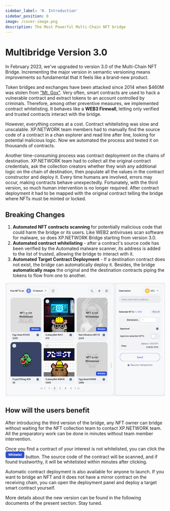 ```yaml
---
sidebar_label: '0. Introduction'
sidebar_position: 0
image: /cover-image.png
description: The Most Powerful Multi-Chain NFT bridge
---
```


# Multibridge Version 3.0

In February 2023, we've upgraded to version 3.0 of the Multi-Chain NFT Bridge. Incrementing the major version in semantic versioning means improvements so fundamental that it feels like a brand-new product.

Token bridges and exchanges have been attacked since 2014 when $460M was stolen from ["Mt. Gox"](https://en.wikipedia.org/wiki/Mt._Gox). Very often, smart contracts are used to hack a vulnerable contract and extract tokens to an account controlled by criminals. Therefore, among other preventive measures, we implemented contract whitelisting. It behaves like a **WEB3 Firewall**, letting only verified and trusted contracts interact with the bridge.

However, everything comes at a cost. Contract whitelisting was slow and unscalable. XP.NETWORK team members had to manually find the source code of a contract in a chan explorer and read line after line, looking for potential malicious logic. Now we automated the process and tested it on thousands of contracts.

Another time-consuming process was contract deployment on the chains of destination. XP.NETWORK team had to collect all the original contract credentials, ask the collection creators whether they wish any additional logic on the chain of destination, then populate all the values in the contract constructor and deploy it. Every time humans are involved, errors may occur, making contracts behave unexpectedly. Fortunately, with the third version, so much human intervention is no longer required. After contract deployment it had to be mapped with the original contract telling the bridge where NFTs must be minted or locked.

## Breaking Changes

1. **Automated NFT contracts scanning** for potentially malicious code that could harm the bridge or its users. Like WEB2 antiviruses scan software for malware, so does XP.NETWORK Bridge starting from version 3.0.
2. **Automated contract whitelisting** - after a contract's source code has been verified by the Automated malware scanner, its address is added to the list of trusted, allowing the bridge to interact with it.
3. **Automated Target Contract Deployment** - If a destination contract does not exist, the bridge can automatically deploy it. Besides, the bridge **automatically maps** the original and the destination contracts piping the tokens to flow from one to another.

![Upgradable example](../../static/img/bridge3/whitelisting.png)

## How will the users benefit

After introducing the third version of the bridge, any NFT owner can bridge without waiting for the NFT collection team to contact XP.NETWORK team. All the preparatory work can be done in minutes without team member intervention.

Once you find a contract of your interest is not whitelisted, you can click the <img src="../../static/img/bridge3/whitelist.png" class="inline" width="60"/> button. The source code of the contract will be scanned, and if found trustworthy, it will be whitelisted within minutes after clicking.

Automatic contract deployment is also available for anyone to launch. If you want to bridge an NFT and it does not have a mirror contract on the receiving chain, you can open the deployment panel and deploy a target smart contract yourself.

More details about the new version can be found in the following documents of the present section. Stay tuned.

